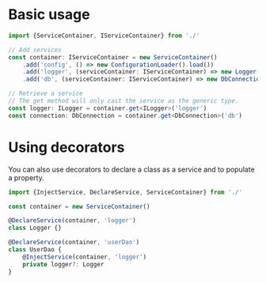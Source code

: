 # Basic usage

```typescript
import {ServiceContainer, IServiceContainer} from './'

// Add services
const container: IServiceContainer = new ServiceContainer()
    .add('config', () => new ConfigurationLoader().load())
    .add('logger', (serviceContainer: IServiceContainer) => new Logger(serviceContainer))
    .add('db', (serviceContainer: IServiceContainer) => new DbConnection(serviceContainer))

// Retrieve a service
// The get method will only cast the service as the generic type.
const logger: ILogger = container.get<ILogger>('logger')
const connection: DbConnection = container.get<DbConnection>('db')
```

# Using decorators

You can also use decorators to declare a class as a service and to populate a property.
```typescript
import {InjectService, DeclareService, ServiceContainer} from './' 

const container = new ServiceContainer()

@DeclareService(container, 'logger')
class Logger {}

@DeclareService(container, 'userDao')
class UserDao {
    @InjectService(container, 'logger')
    private logger?: Logger
}
```
